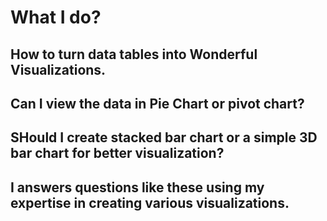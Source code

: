 # What I do?
## How to turn data tables into Wonderful Visualizations.
## Can I view the data in Pie Chart or pivot chart?
## SHould I create stacked bar chart or a simple 3D bar chart for better visualization?

## I answers questions like these using my expertise in creating various visualizations.
